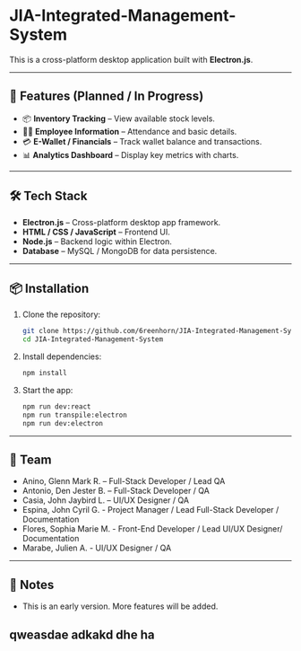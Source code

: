 # JIA-Integrated-Management-System

This is a cross-platform desktop application built with **Electron.js**.  

---

## 🚀 Features (Planned / In Progress)
- 📦 **Inventory Tracking** – View available stock levels.
- 👨‍💼 **Employee Information** – Attendance and basic details.
- 💳 **E-Wallet / Financials** – Track wallet balance and transactions.
- 📊 **Analytics Dashboard** – Display key metrics with charts.

---

## 🛠️ Tech Stack
- **Electron.js** – Cross-platform desktop app framework.
- **HTML / CSS / JavaScript** – Frontend UI.
- **Node.js** – Backend logic within Electron.
- **Database** – MySQL / MongoDB for data persistence.

---

## 📦 Installation
1. Clone the repository:
   ```bash
   git clone https://github.com/6reenhorn/JIA-Integrated-Management-System.git
   cd JIA-Integrated-Management-System
    ````

2. Install dependencies:

   ```bash
   npm install
   ```

3. Start the app:

   ```bash
   npm run dev:react
   npm run transpile:electron
   npm run dev:electron
   ```

---

## 👥 Team

* Anino, Glenn Mark R. – Full-Stack Developer / Lead QA
* Antonio, Den Jester B. – Full-Stack Developer / QA
* Casia, John Jaybird L. – UI/UX Designer / QA
* Espina, John Cyril G. - Project Manager / Lead Full-Stack Developer / Documentation
* Flores, Sophia Marie M. - Front-End Developer / Lead UI/UX Designer/ Documentation
* Marabe, Julien A. - UI/UX Designer / QA

---

## 📌 Notes

* This is an early version. More features will be added.

## qweasdae adkakd dhe ha